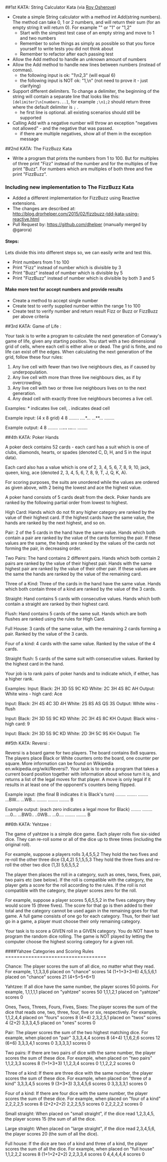 ##1st KATA: String Calculator Kata (via [Roy Osherove](http://osherove.com/tdd-kata-1/))

* Create a simple String calculator with a method int Add(string numbers). The method can take 0, 1 or 2 numbers, and will return their sum (for an empty string it will return 0). For example "" or "1" or "1,2"
  * Start with the simplest test case of an empty string and move to 1 and two numbers
  * Remember to solve things as simply as possible so that you force yourself to write tests you did
      not think about
  * Remember to refactor after each passing test
* Allow the Add method to handle an unknown amount of numbers
* Allow the Add method to handle new lines between numbers (instead of commas).
  * the following input is ok:  "1\n2,3"  (will equal 6)
  * the following input is NOT ok:  "1,\n" (not need to prove it - just clarifying)
* Support different delimiters. To change a delimiter, the beginning of the string will contain a separate line that looks like this: `[delimiter]\n[numbers...]`, for example `;\n1;2` should return three where the default delimiter is `;` .
  * he first line is optional. all existing scenarios should still be supported
* Calling Add with a negative number will throw an exception "negatives not allowed" - and the negative that was passed.
  * if there are multiple negatives, show all of them in the exception message


##2nd KATA: The FizzBuzz Kata
  - Write a program that prints the numbers from 1 to 100. But for multiples of three print "Fizz"
    instead of the number and for the multiples of five print "Buzz". For numbers which are multiples of both
    three and five print "FizzBuzz".

### Including new implementation to The FizzBuzz Kata
  - Added a different implementation for FizzBuzz using Reactive extensions.
  - The changes are described at: http://blog.drorhelper.com/2015/02/fizzbuzz-tdd-kata-using-reactive.html
  - Pull Request by: https://github.com/dhelper (manually merged by @garora)
    

#### Steps:

  Lets divide this into different steps so, we can easily write and test this.
  - Print numbers from 1 to 100
  - Print "Fizz" instead of number which is divisible by 3
  - Print "Buzz" instead of number which is divisible by 5
  - Print "FizzBuzz" instead of number which is divisible by both 3 and 5

#### Make more test for accept numbers and provide results
  - Create a method to accept single number
  - Create test to verify supplied number within the range 1 to 100
  - Create test to verify number and return result Fizz or Buzz or FizzBuzz per above criteria


##3rd KATA: Game of Life :

  Your task is to write a program to calculate the next
  generation of Conway's game of life, given any starting
  position. You start with a two dimensional grid of cells,
  where each cell is either alive or dead. The grid is finite,
  and no life can exist off the edges. When calculating the
  next generation of the grid, follow these four rules:

  1. Any live cell with fewer than two live neighbours dies,
     as if caused by underpopulation.
  2. Any live cell with more than three live neighbours dies,
     as if by overcrowding.
  3. Any live cell with two or three live neighbours lives
     on to the next generation.
  4. Any dead cell with exactly three live neighbours becomes
     a live cell.

  Examples: * indicates live cell, . indicates dead cell

  Example input: (4 x 8 grid)
  4 8
  ........
  ....*...
  ...**...
  ........

  Example output:
  4 8
  ........
  ...**...
  ...**...
  ........


##4th KATA: Poker Hands

  A poker deck contains 52 cards - each card has a suit which
  is one of clubs, diamonds, hearts, or spades
  (denoted C, D, H, and S in the input data).

  Each card also has a value which is one of
  2, 3, 4, 5, 6, 7, 8, 9, 10, jack, queen, king, ace
  (denoted 2, 3, 4, 5, 6, 7, 8, 9, T, J, Q, K, A).

  For scoring purposes, the suits are unordered while the
  values are ordered as given above, with 2 being the lowest
  and ace the highest value.

  A poker hand consists of 5 cards dealt from the deck. Poker
  hands are ranked by the following partial order from lowest
  to highest.

  High Card: Hands which do not fit any higher category are
  ranked by the value of their highest card. If the highest
  cards have the same value, the hands are ranked by the next
  highest, and so on.

  Pair: 2 of the 5 cards in the hand have the same value.
  Hands which both contain a pair are ranked by the value of
  the cards forming the pair. If these values are the same,
  the hands are ranked by the values of the cards not
  forming the pair, in decreasing order.

  Two Pairs: The hand contains 2 different pairs. Hands
  which both contain 2 pairs are ranked by the value of
  their highest pair. Hands with the same highest pair
  are ranked by the value of their other pair. If these
  values are the same the hands are ranked by the value
  of the remaining card.

  Three of a Kind: Three of the cards in the hand have the
  same value. Hands which both contain three of a kind are
  ranked by the value of the 3 cards.

  Straight: Hand contains 5 cards with consecutive values.
  Hands which both contain a straight are ranked by their
  highest card.

  Flush: Hand contains 5 cards of the same suit. Hands which
  are both flushes are ranked using the rules for High Card.

  Full House: 3 cards of the same value, with the remaining 2
  cards forming a pair. Ranked by the value of the 3 cards.

  Four of a kind: 4 cards with the same value. Ranked by the
  value of the 4 cards.

  Straight flush: 5 cards of the same suit with consecutive
  values. Ranked by the highest card in the hand.

  Your job is to rank pairs of poker hands and to indicate
  which, if either, has a higher rank.

  Examples:
  Input: Black: 2H 3D 5S 9C KD White: 2C 3H 4S 8C AH
  Output: White wins - high card: Ace

  Input: Black: 2H 4S 4C 3D 4H White: 2S 8S AS QS 3S
  Output: White wins - flush

  Input: Black: 2H 3D 5S 9C KD White: 2C 3H 4S 8C KH
  Output: Black wins - high card: 9

  Input: Black: 2H 3D 5S 9C KD White: 2D 3H 5C 9S KH
  Output: Tie

##5th KATA: Reversi :

  Reversi is a board game for two players. The board contains
  8x8 squares. The players place Black or White counters onto
  the board, one counter per square. More information can be
  found on Wikipedia en.wikipedia.org/wiki/Reversi?. Your task
  is to write a program that takes a current board position
  together with information about whose turn it is, and returns
  a list of the legal moves for that player. A move is only legal
  if it results in at least one of the opponent's counters being
  flipped.

  Example input: (the final B indicates it is Black's turn)
  ........
  ........
  ........
  ...BW...
  ...WB...
  ........
  ........
  ........
  B

  Example output: (each zero indicates a legal move for Black)
  ........
  ........
  ....0...
  ...BW0..
  ..0WB...
  ...0....
  ........
  ........
  B

##6th KATA: Yehtzee :

  The game of yahtzee is a simple dice game. Each player rolls five
  six-sided dice. They can re-roll some or all of the dice up to three
  times (including the original roll).

  For example, suppose a players rolls
    3,4,5,5,2
  They hold the two fives and re-roll the other three dice (3,4,2)
    5,1,5,5,3
  They hold the three fives and re-roll the other two dice (1,3)
    5,6,5,5,2

  The player then places the roll in a category, such as ones, twos, fives,
  pair, two pairs etc (see below). If the roll is compatible with the category,
  the player gets a score for the roll according to the rules. If the roll is not
  compatible with the category, the player scores zero for the roll.

  For example, suppose a player scores 5,6,5,5,2 in the fives category they
  would score 15 (three fives). The score for that go is then added to their
  total and the category cannot be used again in the remaining goes for that game.
  A full game consists of one go for each category. Thus, for their last go in
  a game, a player must choose their only remaining category.

  Your task is to score a GIVEN roll in a GIVEN category.
  You do NOT have to program the random dice rolling.
  The game is NOT played by letting the computer choose the highest scoring
  category for a given roll.


 ####Yahzee Categories and Scoring Rules
     ===================================

  Chance:
    The player scores the sum of all dice, no matter what they read.
    For example,
     1,1,3,3,6 placed on "chance" scores 14 (1+1+3+3+6)
     4,5,5,6,1 placed on "chance" scores 21 (4+5+5+6+1)

  Yahtzee:
    If all dice have the same number, the player scores 50 points.
    For example,
     1,1,1,1,1 placed on "yahtzee" scores 50
     1,1,1,2,1 placed on "yahtzee" scores 0

  Ones, Twos, Threes, Fours, Fives, Sixes:
    The player scores the sum of the dice that reads one,
    two, three, four, five or six, respectively.
    For example,
     1,1,2,4,4 placed on "fours" scores 8 (4+4)
     2,3,2,5,1 placed on "twos" scores 4  (2+2)
     3,3,3,4,5 placed on "ones" scores 0

  Pair:
    The player scores the sum of the two highest matching dice.
    For example, when placed on "pair"
     3,3,3,4,4 scores 8 (4+4)
     1,1,6,2,6 scores 12 (6+6)
     3,3,3,4,1 scores 0
     3,3,3,3,1 scores 0

  Two pairs:
    If there are two pairs of dice with the same number, the
    player scores the sum of these dice.
    For example, when placed on "two pairs"
     1,1,2,3,3 scores 8 (1+1+3+3)
     1,1,2,3,4 scores 0
     1,1,2,2,2 scores 0

  Three of a kind:
    If there are three dice with the same number, the player
    scores the sum of these dice.
    For example, when placed on "three of a kind"
    3,3,3,4,5 scores 9 (3+3+3)
    3,3,4,5,6 scores 0
    3,3,3,3,1 scores 0

  Four of a kind:
    If there are four dice with the same number, the player
    scores the sum of these dice.
    For example, when placed on "four of a kind"
    2,2,2,2,5 scores 8 (2+2+2+2)
    2,2,2,5,5 scores 0
    2,2,2,2,2 scores 0

  Small straight:
    When placed on "small straight", if the dice read
    1,2,3,4,5, the player scores 15 (the sum of all the dice.

  Large straight:
    When placed on "large straight", if the dice read
    2,3,4,5,6, the player scores 20 (the sum of all the dice).

  Full house:
    If the dice are two of a kind and three of a kind, the
    player scores the sum of all the dice.
    For example, when placed on "full house"
    1,1,2,2,2 scores 8 (1+1+2+2+2)
    2,2,3,3,4 scores 0
    4,4,4,4,4 scores 0
